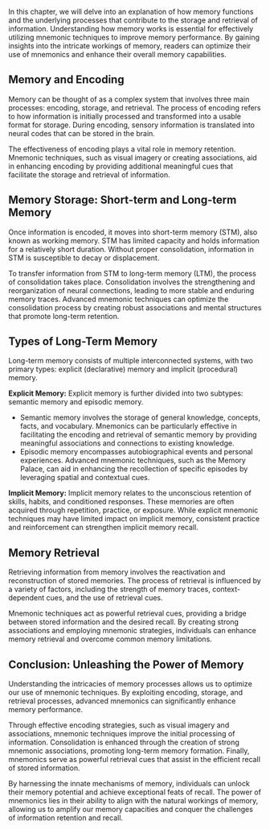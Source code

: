 
In this chapter, we will delve into an explanation of how memory functions and the underlying processes that contribute to the storage and retrieval of information. Understanding how memory works is essential for effectively utilizing mnemonic techniques to improve memory performance. By gaining insights into the intricate workings of memory, readers can optimize their use of mnemonics and enhance their overall memory capabilities.

**Memory and Encoding**
-----------------------

Memory can be thought of as a complex system that involves three main processes: encoding, storage, and retrieval. The process of encoding refers to how information is initially processed and transformed into a usable format for storage. During encoding, sensory information is translated into neural codes that can be stored in the brain.

The effectiveness of encoding plays a vital role in memory retention. Mnemonic techniques, such as visual imagery or creating associations, aid in enhancing encoding by providing additional meaningful cues that facilitate the storage and retrieval of information.

**Memory Storage: Short-term and Long-term Memory**
---------------------------------------------------

Once information is encoded, it moves into short-term memory (STM), also known as working memory. STM has limited capacity and holds information for a relatively short duration. Without proper consolidation, information in STM is susceptible to decay or displacement.

To transfer information from STM to long-term memory (LTM), the process of consolidation takes place. Consolidation involves the strengthening and reorganization of neural connections, leading to more stable and enduring memory traces. Advanced mnemonic techniques can optimize the consolidation process by creating robust associations and mental structures that promote long-term retention.

**Types of Long-Term Memory**
-----------------------------

Long-term memory consists of multiple interconnected systems, with two primary types: explicit (declarative) memory and implicit (procedural) memory.

**Explicit Memory:** Explicit memory is further divided into two subtypes: semantic memory and episodic memory.

* Semantic memory involves the storage of general knowledge, concepts, facts, and vocabulary. Mnemonics can be particularly effective in facilitating the encoding and retrieval of semantic memory by providing meaningful associations and connections to existing knowledge.
* Episodic memory encompasses autobiographical events and personal experiences. Advanced mnemonic techniques, such as the Memory Palace, can aid in enhancing the recollection of specific episodes by leveraging spatial and contextual cues.

**Implicit Memory:** Implicit memory relates to the unconscious retention of skills, habits, and conditioned responses. These memories are often acquired through repetition, practice, or exposure. While explicit mnemonic techniques may have limited impact on implicit memory, consistent practice and reinforcement can strengthen implicit memory recall.

**Memory Retrieval**
--------------------

Retrieving information from memory involves the reactivation and reconstruction of stored memories. The process of retrieval is influenced by a variety of factors, including the strength of memory traces, context-dependent cues, and the use of retrieval cues.

Mnemonic techniques act as powerful retrieval cues, providing a bridge between stored information and the desired recall. By creating strong associations and employing mnemonic strategies, individuals can enhance memory retrieval and overcome common memory limitations.

**Conclusion: Unleashing the Power of Memory**
----------------------------------------------

Understanding the intricacies of memory processes allows us to optimize our use of mnemonic techniques. By exploiting encoding, storage, and retrieval processes, advanced mnemonics can significantly enhance memory performance.

Through effective encoding strategies, such as visual imagery and associations, mnemonic techniques improve the initial processing of information. Consolidation is enhanced through the creation of strong mnemonic associations, promoting long-term memory formation. Finally, mnemonics serve as powerful retrieval cues that assist in the efficient recall of stored information.

By harnessing the innate mechanisms of memory, individuals can unlock their memory potential and achieve exceptional feats of recall. The power of mnemonics lies in their ability to align with the natural workings of memory, allowing us to amplify our memory capacities and conquer the challenges of information retention and recall.
